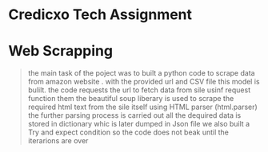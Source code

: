# Credicxo Tech Assignment
# Web Scrapping 

>the main task of the poject was to built a python code to scrape data from amazon website .
>with the provided url and CSV file this model is bulilt.
>the code requests the url to fetch data from sile usinf request function 
>them the beautiful soup liberary is used to scrape the required html text from the sile itself 
>using HTML parser (html.parser) the further parsing process is carried out 
>all the dequired data is stored in dictionary whic is later dumped in Json file 
>we also built a Try and expect condition so the  code does not beak until the iterarions are over  

